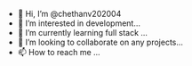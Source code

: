- 👋 Hi, I’m @chethanv202004
- 👀 I’m interested in development...
- 🌱 I’m currently learning full stack ...
- 💞️ I’m looking to collaborate on any projects...
- 📫 How to reach me ...


